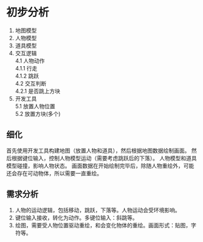 # 初步分析
1. 地图模型
2. 人物模型
3. 道具模型
4. 交互逻辑  
    4.1 人物动作  
        4.1.1 行走  
        4.1.2 跳跃  
    4.2 交互判断  
        4.2.1 是否跳上方块  
5. 开发工具  
    5.1 放置人物位置  
    5.2 放置方块(多个)  

## 细化
首先使用开发工具构建地图（放置人物和道具），然后根据地图数据绘制画面。
然后根据键位输入，控制人物模型运动（需要考虑跳跃后的下落）。
人物模型和道具模型碰撞，影响人物状态。
画面数据在开始绘制完毕后，除随人物重绘外，可能还会存在可动物体，所以需要一直重绘。
## 需求分析
1. 人物的运动逻辑，包括移动，跳跃，下落等。人物运动会受环境影响。
2. 键位输入接收，转化为动作。多键位输入：斜跳等。
3. 绘图，需要受人物位置驱动重绘，和会变化物体的重绘。画面形式：贴图，字符等。

